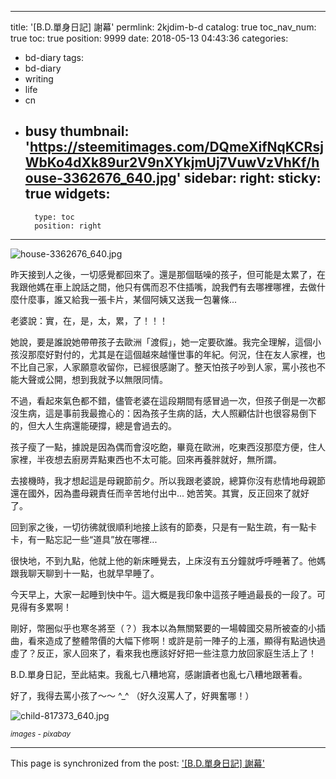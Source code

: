 
---
title: '[B.D.單身日記] 謝幕'
permlink: 2kjdim-b-d
catalog: true
toc_nav_num: true
toc: true
position: 9999
date: 2018-05-13 04:43:36
categories:
- bd-diary
tags:
- bd-diary
- writing
- life
- cn
- busy
thumbnail: 'https://steemitimages.com/DQmeXifNqKCRsjWbKo4dXk89ur2V9nXYkjmUj7VuwVzVhKf/house-3362676_640.jpg'
sidebar:
    right:
        sticky: true
widgets:
    -
        type: toc
        position: right
---


![house-3362676_640.jpg](https://steemitimages.com/DQmeXifNqKCRsjWbKo4dXk89ur2V9nXYkjmUj7VuwVzVhKf/house-3362676_640.jpg)

昨天接到人之後，一切感覺都回來了。還是那個聒噪的孩子，但可能是太累了，在我跟他媽在車上說話之間，他只有偶而忍不住插嘴，說我們有去哪裡哪裡，去做什麼什麼事，誰又給我一張卡片，某個阿姨又送我一包薯條...

老婆說：實，在，是，太，累，了！！！

她說，要是誰說她帶帶孩子去歐洲「渡假」，她一定要砍誰。我完全理解，這個小孩沒那麼好對付的，尤其是在這個越來越懂世事的年紀。何況，住在友人家裡，也不比自己家，人家願意收留你，已經很感謝了。整天怕孩子吵到人家，罵小孩也不能大聲或公開，想到我就予以無限同情。

不過，看起來氣色都不錯，儘管老婆在這段期間有感冒過一次，但孩子倒是一次都沒生病，這是事前我最擔心的：因為孩子生病的話，大人照顧估計也很容易倒下的，但大人生病還能硬撐，總是會過去的。

孩子瘦了一點，據說是因為偶而會沒吃飽，畢竟在歐洲，吃東西沒那麼方便，住人家裡，半夜想去廚房弄點東西也不太可能。回來再養胖就好，無所謂。

去接機時，我才想起這是母親節前夕。所以我跟老婆說，總算你沒有悲情地母親節還在國外，因為盡母親責任而辛苦地付出中... 她苦笑。其實，反正回來了就好了。

回到家之後，一切彷彿就很順利地接上該有的節奏，只是有一點生疏，有一點卡卡，有一點忘記一些“道具”放在哪裡... 

很快地，不到九點，他就上他的新床睡覺去，上床沒有五分鐘就呼呼睡著了。他媽跟我聊天聊到十一點，也就早早睡了。

今天早上，大家一起睡到快中午。這大概是我印象中這孩子睡過最長的一段了。可見得有多累啊！

剛好，幣圈似乎也寒冬將至（？）我本以為無關緊要的一場韓國交易所被查的小插曲，看來造成了整體幣價的大幅下修啊！或許是前一陣子的上漲，顯得有點過快過虛了？反正，家人回來了，看來我也應該好好把一些注意力放回家庭生活上了！

B.D.單身日記，至此結束。我亂七八糟地寫，感謝讀者也亂七八糟地跟著看。

好了，我得去罵小孩了～～ ^_^ （好久沒罵人了，好興奮哪！）

![child-817373_640.jpg](https://steemitimages.com/DQmW3iysuCDrAZypa11EaWnGojvVnJvpmpwSVnSv7gtJTWt/child-817373_640.jpg)

<sub>*images - pixabay*</sub>


- - -

This page is synchronized from the post: ['[B.D.單身日記] 謝幕'](https://steemit.com/@deanliu/2kjdim-b-d)
